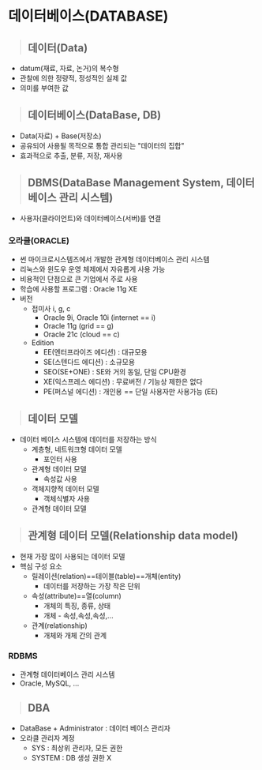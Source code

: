 # 데이터베이스(DATABASE)

>## 데이터(Data)
* datum(재료, 자료, 논거)의 복수형
* 관찰에 의한 정량적, 정성적인 실제 값
* 의미를 부여한 값

>## 데이터베이스(DataBase, DB)
* Data(자료) + Base(저장소)
* 공유되어 사용될 목적으로 통합 관리되는 "데이터의 집합"
* 효과적으로 추출, 분류, 저장, 재사용

>## DBMS(DataBase Management System, 데이터베이스 관리 시스템)
* 사용자(클라이언트)와 데이터베이스(서버)를 연결

### 오라클(ORACLE)
* 썬 마이크로시스템즈에서 개발한 관계형 데이터베이스 관리 시스템
* 리눅스와 윈도우 운영 체제에서 자유롭게 사용 가능
* 비용적인 단점으로 큰 기업에서 주로 사용
* 학습에 사용할 프로그램 : Oracle 11g XE
* 버전
  * 접미사 i, g, c
	* Oracle 9i, Oracle 10i	(internet == i)
	* Oracle 11g		(grid == g)
	* Oracle 21c		(cloud == c)
  * Edition
    * EE(엔터프라이즈 에디션) : 대규모용
    * SE(스텐다드 에디션) : 소규모용
    * SEO(SE+ONE) : SE와 거의 동일, 단일 CPU환경
    * XE(익스프레스 에디션) : 무료버전 / 기능상 제한은 없다
    * PE(퍼스널 에디션) : 개인용 == 단일 사용자만 사용가능 (EE)

> ## 데이터 모델
* 데이터 베이스 시스템에 데이터를 저장하는 방식
  * 계층형, 네트워크형 데이터 모델
    * 포인터 사용
  * 관계형 데이터 모델
    * 속성값 사용
  * 객체지향적 데이터 모델
    * 객체식별자 사용
  * 관계형 데이터 모델

> ## 관계형 데이터 모델(Relationship data model)
* 현재 가장 많이 사용되는 데이터 모델
* 핵심 구성 요소
    * 릴레이션(relation)==테이블(table)==개체(entity)
      * 데이터를 저장하는 가장 작은 단위
    * 속성(attribute)==열(column)
      * 개체의 특징, 종류, 상태
      * 개체 - 속성,속성,속성,...
    * 관계(relationship)
      * 개체와 개체 간의 관계
### RDBMS
  * 관계형 데이터베이스 관리 시스템
  * Oracle, MySQL, ...

> ## DBA
* DataBase + Administrator : 데이터 베이스 관리자
* 오라클 관리자 계정
  * SYS : 최상위 관리자, 모든 권한
  * SYSTEM : DB 생성 권한 X




